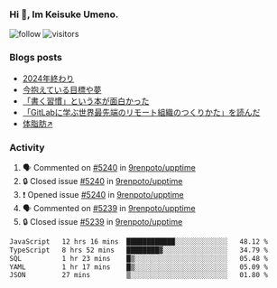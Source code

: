 ### Hi 👋, Im Keisuke Umeno.

<!--
**9renpoto/9renpoto** is a ✨ _special_ ✨ repository because its `README.md` (this file) appears on your GitHub profile.

Here are some ideas to get you started:

- 🔭 I’m currently working on ...
- 🌱 I’m currently learning ...
- 👯 I’m looking to collaborate on ...
- 🤔 I’m looking for help with ...
- 💬 Ask me about ...
- 📫 How to reach me: ...
- 😄 Pronouns: ...
- ⚡ Fun fact: ...
-->

![follow](https://img.shields.io/github/followers/9renpoto?label=Follow&style=social)
![visitors](https://komarev.com/ghpvc/?username=9renpoto&label=Profile%20views&color=0e75b6&style=flat)

### Blogs posts

<!-- BLOG-POST-LIST:START -->
- [2024年終わり](https://9renpoto.win/entry/2024/12/31/2024-end)
- [今抱えている目標や夢](https://9renpoto.win/entry/2024/12/02/objective)
- [「書く習慣」という本が面白かった](https://9renpoto.win/entry/2024/11/11/leave_a_feeling_sad)
- [「GitLabに学ぶ世界最先端のリモート組織のつくりかた」を読んだ](https://9renpoto.win/entry/2024/09/10/remote_organization)
- [体脂肪↗](https://9renpoto.win/entry/2024/08/12/gaining_fat)
<!-- BLOG-POST-LIST:END -->

### Activity

<!--START_SECTION:activity-->
1. 🗣 Commented on [#5240](https://github.com/9renpoto/upptime/issues/5240#issuecomment-2624159566) in [9renpoto/upptime](https://github.com/9renpoto/upptime)
2. 🔒 Closed issue [#5240](https://github.com/9renpoto/upptime/issues/5240) in [9renpoto/upptime](https://github.com/9renpoto/upptime)
3. ❗ Opened issue [#5240](https://github.com/9renpoto/upptime/issues/5240) in [9renpoto/upptime](https://github.com/9renpoto/upptime)
4. 🗣 Commented on [#5239](https://github.com/9renpoto/upptime/issues/5239#issuecomment-2624095751) in [9renpoto/upptime](https://github.com/9renpoto/upptime)
5. 🔒 Closed issue [#5239](https://github.com/9renpoto/upptime/issues/5239) in [9renpoto/upptime](https://github.com/9renpoto/upptime)
<!--END_SECTION:activity-->

<!--START_SECTION:waka-->

```txt
JavaScript   12 hrs 16 mins  ████████████░░░░░░░░░░░░░   48.12 %
TypeScript   8 hrs 52 mins   ████████▓░░░░░░░░░░░░░░░░   34.79 %
SQL          1 hr 23 mins    █▒░░░░░░░░░░░░░░░░░░░░░░░   05.48 %
YAML         1 hr 17 mins    █▒░░░░░░░░░░░░░░░░░░░░░░░   05.09 %
JSON         27 mins         ▒░░░░░░░░░░░░░░░░░░░░░░░░   01.80 %
```

<!--END_SECTION:waka-->
